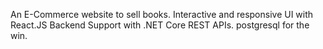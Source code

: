 An E-Commerce website to sell books.
Interactive and responsive UI with React.JS
Backend Support with .NET Core REST APIs.
postgresql for the win.
